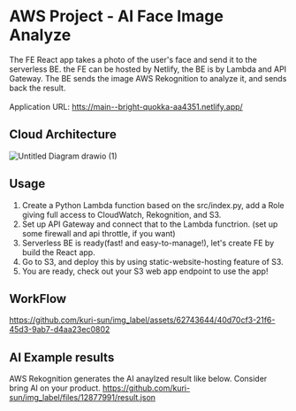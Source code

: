 # AWS Project - AI Face Image Analyze

The FE React app takes a photo of the user's face and send it to the serverless BE. the FE can be hosted by Netlify, the BE is by Lambda and API Gateway.
The BE sends the image AWS Rekognition to analyze it, and sends back the result.
<br/>
<br/>
Application URL: <a href="https://bright-quokka-aa4351.netlify.app" target="_blank">htts://main--bright-quokka-aa4351.netlify.app/</a>

## Cloud Architecture

![Untitled Diagram drawio (1)](https://github.com/kuri-sun/ai_image_analyzer/assets/62743644/c1ce1c29-d24a-495c-949c-0c5c2a33aac9)

## Usage

1. Create a Python Lambda function based on the src/index.py, add a Role giving full access to CloudWatch, Rekognition, and S3.
2. Set up API Gateway and connect that to the Lambda functrion. (set up some firewall and api throttle, if you want)
3. Serverless BE is ready(fast! and easy-to-manage!), let's create FE by build the React app.
4. Go to S3, and deploy this by using static-website-hosting feature of S3.
5. You are ready, check out your S3 web app endpoint to use the app!

## WorkFlow

https://github.com/kuri-sun/img_label/assets/62743644/40d70cf3-21f6-45d3-9ab7-d4aa23ec0802

## AI Example results

AWS Rekognition generates the AI anaylzed result like below. Consider bring AI on your product.
https://github.com/kuri-sun/img_label/files/12877991/result.json
